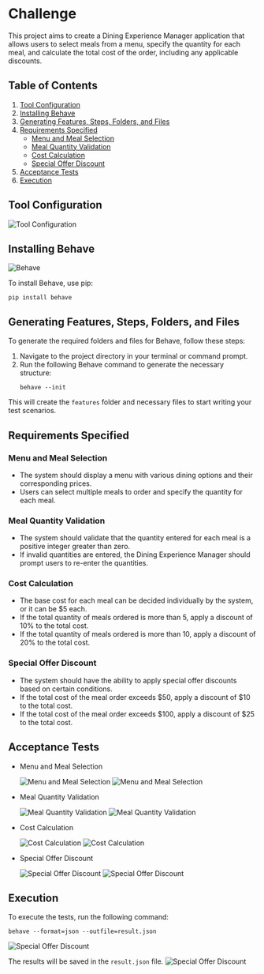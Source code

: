 
# Challenge

This project aims to create a Dining Experience Manager application that allows users to select meals from a menu, specify the quantity for each meal, and calculate the total cost of the order, including any applicable discounts.

## Table of Contents

1. [Tool Configuration](#tool-configuration)
2. [Installing Behave](#installing-behave)
3. [Generating Features, Steps, Folders, and Files](#generating-features-steps-folders-and-files)
4. [Requirements Specified](#requirements-specified)
    - [Menu and Meal Selection](#menu-and-meal-selection)
    - [Meal Quantity Validation](#meal-quantity-validation)
    - [Cost Calculation](#cost-calculation)
    - [Special Offer Discount](#special-offer-discount)
5. [Acceptance Tests](#acceptance-tests)
6. [Execution](#execution)

## Tool Configuration

![Tool Configuration](img/img1.jpg)

## Installing Behave

![Behave](img/img2.jpg)

To install Behave, use pip:
   ```
   pip install behave
   ```

## Generating Features, Steps, Folders, and Files

To generate the required folders and files for Behave, follow these steps:

1. Navigate to the project directory in your terminal or command prompt.
2. Run the following Behave command to generate the necessary structure:
   ```
   behave --init
   ```

This will create the `features` folder and necessary files to start writing your test scenarios.

## Requirements Specified

### Menu and Meal Selection

- The system should display a menu with various dining options and their corresponding prices.
- Users can select multiple meals to order and specify the quantity for each meal.

### Meal Quantity Validation

- The system should validate that the quantity entered for each meal is a positive integer greater than zero.
- If invalid quantities are entered, the Dining Experience Manager should prompt users to re-enter the quantities.

### Cost Calculation

- The base cost for each meal can be decided individually by the system, or it can be $5 each.
- If the total quantity of meals ordered is more than 5, apply a discount of 10% to the total cost.
- If the total quantity of meals ordered is more than 10, apply a discount of 20% to the total cost.

### Special Offer Discount

- The system should have the ability to apply special offer discounts based on certain conditions.
- If the total cost of the meal order exceeds $50, apply a discount of $10 to the total cost.
- If the total cost of the meal order exceeds $100, apply a discount of $25 to the total cost.

## Acceptance Tests

- Menu and Meal Selection

  ![Menu and Meal Selection](img/img3.jpg)
  ![Menu and Meal Selection](img/img4.jpg)

- Meal Quantity Validation

  ![Meal Quantity Validation](img/img5.jpg)
  ![Meal Quantity Validation](img/img6.jpg)

- Cost Calculation

  ![Cost Calculation](img/img7.jpg)
  ![Cost Calculation](img/img8.jpg)

- Special Offer Discount

  ![Special Offer Discount](img/img9.jpg)
  ![Special Offer Discount](img/img10.jpg)

## Execution

To execute the tests, run the following command:
```
behave --format=json --outfile=result.json
```
![Special Offer Discount](img/img11.jpg)

The results will be saved in the `result.json` file.
![Special Offer Discount](img/img12.jpg)

